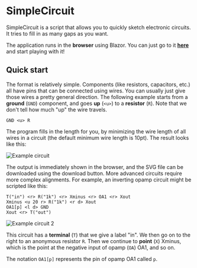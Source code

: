 # SimpleCircuit

SimpleCircuit is a script that allows you to quickly sketch electronic circuits. It tries to fill in as many gaps as you want.

The application runs in the **browser** using Blazor. You can just go to it **[here](https://svenboulanger.github.io/SimpleCircuit/)** and start playing with it!

## Quick start

The format is relatively simple. Components (like resistors, capacitors, etc.) all have pins that can be connected using wires. You can usually just give those wires a pretty general direction. The following example starts from a **ground** (`GND`) component, and goes **up** (`<u>`) to a **resistor** (`R`). Note that we don't tell how much "up" the wire travels.

```
GND <u> R
```

The program fills in the length for you, by minimizing the wire length of all wires in a circuit (the default minimum wire length is 10pt).
The result looks like this:

![Example circuit](https://svenboulanger.github.io/SimpleCircuit/images/sample_circuit.svg)

The output is immediately shown in the browser, and the SVG file can be downloaded using the download button. More advanced circuits require more complex alignments. For example, an inverting opamp circuit might be scripted like this:

```
T("in") <r> R("1k") <r> Xminus <r> OA1 <r> Xout
Xminus <u 20 r> R("1k") <r d> Xout
OA1[p] <l d> GND
Xout <r> T("out")
```

![Example circuit 2](https://svenboulanger.github.io/SimpleCircuit/images/sample_circuit_2.svg)

This circuit has a **terminal** (`T`) that we give a label "in". We then go on to the right to an anonymous resistor `R`. Then we continue to **point** (`X`) Xminus, which is the point at the negative input of opamp (`OA`) OA1, and so on.

The notation `OA1[p]` represents the pin of opamp OA1 called `p`.